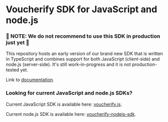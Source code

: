 # Voucherify SDK for JavaScript and node.js

### 🚧 NOTE: We do not recommend to use this SDK in production just yet 🚧

This repository hosts an early version of our brand new SDK that is written in TypeScript and combines support for both JavaScript (client-side) and node.js (server-side). It's still work-in-progress and it is not production-tested yet.

Link to [documentation](https://voucherifyio.github.io/voucherify-js-sdk/).

### Looking for current JavaScript and node.js SDKs?

Current JavaScript SDK is available here: [voucherify.js](https://github.com/rspective/voucherify.js).

Current node.js SDK is available here: [voucherify-nodejs-sdk](https://github.com/voucherifyio/voucherify-nodejs-sdk).
